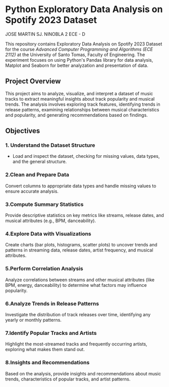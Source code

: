 
# Python Exploratory Data Analysis on Spotify 2023 Dataset
JOSE MARTIN SJ. NINOBLA
2 ECE - D

This repository contains Exploratory Data Analysis on Spotify 2023 Dataset for the course *Advanced Computer Programming and Algorithms (ECE 2112)* at the University of Santo Tomas, Faculty of Engineering. The experiment focuses on using Python's Pandas library for data analysis, Matplot and Seaborn for better analyzation and presentation of data.

## Project Overview
This project aims to analyze, visualize, and interpret a dataset of music tracks to extract meaningful insights about track popularity and musical trends. The analysis involves exploring track features, identifying trends in release patterns, examining relationships between musical characteristics and popularity, and generating recommendations based on findings.

## Objectives
### 1. Understand the Dataset Structure
- Load and inspect the dataset, checking for missing values, data types, and the general structure.
  
### 2.Clean and Prepare Data
Convert columns to appropriate data types and handle missing values to ensure accurate analysis.

### 3.Compute Summary Statistics
Provide descriptive statistics on key metrics like streams, release dates, and musical attributes (e.g., BPM, danceability).

### 4.Explore Data with Visualizations
Create charts (bar plots, histograms, scatter plots) to uncover trends and patterns in streaming data, release dates, artist frequency, and musical attributes.

### 5.Perform Correlation Analysis
Analyze correlations between streams and other musical attributes (like BPM, energy, danceability) to determine what factors may influence popularity.

### 6.Analyze Trends in Release Patterns
Investigate the distribution of track releases over time, identifying any yearly or monthly patterns.

### 7.Identify Popular Tracks and Artists
Highlight the most-streamed tracks and frequently occurring artists, exploring what makes them stand out.

### 8.Insights and Recommendations
Based on the analysis, provide insights and recommendations about music trends, characteristics of popular tracks, and artist patterns.
